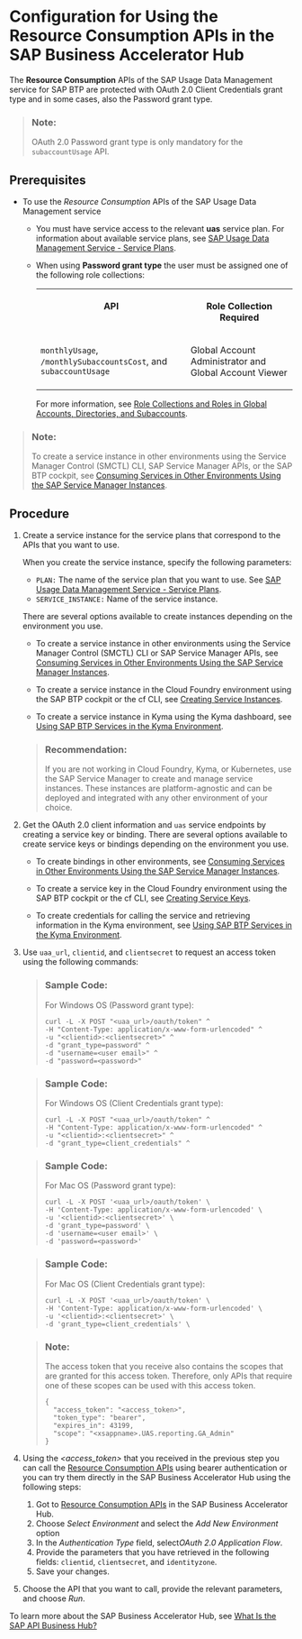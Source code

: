 <!-- loio4bfe9c71cf10466a8674a6ef8953cb18 -->

# Configuration for Using the Resource Consumption APIs in the SAP Business Accelerator Hub

The **Resource Consumption** APIs of the SAP Usage Data Management service for SAP BTP are protected with OAuth 2.0 Client Credentials grant type and in some cases, also the Password grant type.



> ### Note:  
> OAuth 2.0 Password grant type is only mandatory for the `subaccountUsage` API.



<a name="loio4bfe9c71cf10466a8674a6ef8953cb18__section_im4_f4d_k3b"/>

## Prerequisites

-   To use the *Resource Consumption* APIs of the SAP Usage Data Management service

    -   You must have service access to the relevant **uas** service plan. For information about available service plans, see [SAP Usage Data Management Service - Service Plans](sap-usage-data-management-service-service-plans-c94c85e.md).
    -   When using **Password grant type** the user must be assigned one of the following role collections:


        <table>
        <tr>
        <th valign="top">

        API
        
        </th>
        <th valign="top">

        Role Collection Required
        
        </th>
        </tr>
        <tr>
        <td valign="top">
        
        `monthlyUsage`, `/monthlySubaccountsCost`, and `subaccountUsage`
        
        </td>
        <td valign="top">
        
        Global Account Administrator and Global Account Viewer
        
        </td>
        </tr>
        </table>
        
        For more information, see [Role Collections and Roles in Global Accounts, Directories, and Subaccounts](../10-concepts/role-collections-and-roles-in-global-accounts-directories-and-subaccounts-0039cf0.md).



> ### Note:  
> To create a service instance in other environments using the Service Manager Control \(SMCTL\) CLI, SAP Service Manager APIs, or the SAP BTP cockpit, see [Consuming Services in Other Environments Using the SAP Service Manager Instances](https://help.sap.com/viewer/09cc82baadc542a688176dce601398de/Cloud/en-US/0714ac254e83492281d95e25548b388c.html).



<a name="loio4bfe9c71cf10466a8674a6ef8953cb18__section_xph_mcr_w3b"/>

## Procedure

1.  Create a service instance for the service plans that correspond to the APIs that you want to use.

    When you create the service instance, specify the following parameters:

    -   `PLAN:` The name of the service plan that you want to use. See [SAP Usage Data Management Service - Service Plans](sap-usage-data-management-service-service-plans-c94c85e.md).
    -   `SERVICE_INSTANCE:` Name of the service instance.

    There are several options available to create instances depending on the environment you use.

    -   To create a service instance in other environments using the Service Manager Control \(SMCTL\) CLI or SAP Service Manager APIs, see [Consuming Services in Other Environments Using the SAP Service Manager Instances](https://help.sap.com/viewer/09cc82baadc542a688176dce601398de/Cloud/en-US/0714ac254e83492281d95e25548b388c.html).

    -   To create a service instance in the Cloud Foundry environment using the SAP BTP cockpit or the cf CLI, see [Creating Service Instances](../30-development/creating-service-instances-8221b74.md).

    -   To create a service instance in Kyma using the Kyma dashboard, see [Using SAP BTP Services in the Kyma Environment](../30-development/using-sap-btp-services-in-the-kyma-environment-ea4dd81.md).

    > ### Recommendation:  
    > If you are not working in Cloud Foundry, Kyma, or Kubernetes, use the SAP Service Manager to create and manage service instances. These instances are platform-agnostic and can be deployed and integrated with any other environment of your choice.

2.  Get the OAuth 2.0 client information and `uas` service endpoints by creating a service key or binding. There are several options available to create service keys or bindings depending on the environment you use.
    -   To create bindings in other environments, see [Consuming Services in Other Environments Using the SAP Service Manager Instances](https://help.sap.com/viewer/09cc82baadc542a688176dce601398de/Cloud/en-US/0714ac254e83492281d95e25548b388c.html).

    -   To create a service key in the Cloud Foundry environment using the SAP BTP cockpit or the cf CLI, see [Creating Service Keys](../30-development/creating-service-keys-4514a14.md).

    -   To create credentials for calling the service and retrieving information in the Kyma environment, see [Using SAP BTP Services in the Kyma Environment](../30-development/using-sap-btp-services-in-the-kyma-environment-ea4dd81.md).


3.  Use `uaa_url`, `clientid`, and `clientsecret` to request an access token using the following commands:

    > ### Sample Code:  
    > For Windows OS \(Password grant type\):
    > 
    > ```
    > curl -L -X POST "<uaa_url>/oauth/token" ^ 
    > -H "Content-Type: application/x-www-form-urlencoded" ^ 
    > -u "<clientid>:<clientsecret>" ^ 
    > -d "grant_type=password" ^ 
    > -d "username=<user email>" ^ 
    > -d "password=<password>" 
    > 
    > ```

    > ### Sample Code:  
    > For Windows OS \(Client Credentials grant type\):
    > 
    > ```
    > curl -L -X POST "<uaa_url>/oauth/token" ^ 
    > -H "Content-Type: application/x-www-form-urlencoded" ^ 
    > -u "<clientid>:<clientsecret>" ^ 
    > -d "grant_type=client_credentials" ^
    > 
    > ```

    > ### Sample Code:  
    > For Mac OS \(Password grant type\):
    > 
    > ```
    > curl -L -X POST '<uaa_url>/oauth/token' \ 
    > -H 'Content-Type: application/x-www-form-urlencoded' \ 
    > -u '<clientid>:<clientsecret>' \ 
    > -d 'grant_type=password' \ 
    > -d 'username=<user email>' \
    > -d 'password=<password>'
    > 
    > ```

    > ### Sample Code:  
    > For Mac OS \(Client Credentials grant type\):
    > 
    > ```
    > curl -L -X POST '<uaa_url>/oauth/token' \ 
    > -H 'Content-Type: application/x-www-form-urlencoded' \ 
    > -u '<clientid>:<clientsecret>' \ 
    > -d 'grant_type=client_credentials' \ 
    > 
    > ```

    > ### Note:  
    > The access token that you receive also contains the scopes that are granted for this access token. Therefore, only APIs that require one of these scopes can be used with this access token.
    > 
    > ```
    > {
    >   "access_token": "<access_token>",
    >   "token_type": "bearer",
    >   "expires_in": 43199,
    >   "scope": "<xsappname>.UAS.reporting.GA_Admin"
    > }
    > 
    > ```

4.  Using the *<access\_token\>* that you received in the previous step you can call the [Resource Consumption APIs](https://api.sap.com/api/APIUasReportingService/tryout) using bearer authentication or you can try them directly in the SAP Business Accelerator Hub using the following steps:

    1.  Got to [Resource Consumption APIs](https://api.sap.com/api/APIUasReportingService/tryout) in the SAP Business Accelerator Hub.
    2.  Choose *Select Environment* and select the *Add New Environment* option
    3.  In the *Authentication Type* field, select*OAuth 2.0 Application Flow*.
    4.  Provide the parameters that you have retrieved in the following fields: `clientid`, `clientsecret`, and `identityzone`.
    5.  Save your changes.


5.  Choose the API that you want to call, provide the relevant parameters, and choose *Run*.

To learn more about the SAP Business Accelerator Hub, see [What Is the SAP API Business Hub?](https://help.sap.com/viewer/e56a6c50d31541ea826021dc8e721a53/Cloud/en-US/54871d308811444d8d84fbb3fb82cf4c.html)

